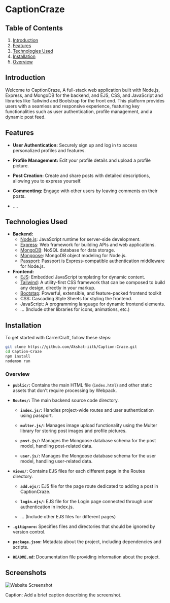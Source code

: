 # CaptionCraze

## Table of Contents

1. [Introduction](#introduction)
2. [Features](#features)
3. [Technologies Used](#technologies-used)
4. [Installation](#installation)
5. [Overview](#overview)

## Introduction

Welcome to CaptionCraze, A full-stack web application built with Node.js, Express, and MongoDB for the backend, and EJS, CSS, and JavaScript and libraries like Tailwind and Bootstrap for the front end. This platform provides users with a seamless and responsive experience, featuring key functionalities such as user authentication, profile management, and a dynamic post feed.

## Features

- **User Authentication:** Securely sign up and log in to access personalized profiles and features.

- **Profile Management:** Edit your profile details and upload a profile picture.

- **Post Creation:** Create and share posts with detailed descriptions, allowing you to express yourself.

- **Commenting:** Engage with other users by leaving comments on their posts.
- ....
## Technologies Used

- **Backend:**
  - [Node.js](https://nodejs.org/): JavaScript runtime for server-side development.
  - [Express](https://expressjs.com/): Web framework for building APIs and web applications.
  - [MongoDB](https://www.mongodb.com/): NoSQL database for data storage.
  - [Mongoose](https://mongoosejs.com/): MongoDB object modeling for Node.js.
  - [Passport](https://www.npmjs.com/package/passport): Passport is Express-compatible authentication middleware for Node.js.
- **Frontend:**
  - [EJS](https://ejs.co/): Embedded JavaScript templating for dynamic content.
  - [Tailwind](https://tailwindcss.com/): A utility-first CSS framework that can be composed to build any design, directly in your markup.
  - [Bootstap](https://getbootstrap.com/): Powerful, extensible, and feature-packed frontend toolkit
  - CSS: Cascading Style Sheets for styling the frontend.
  - JavaScript: A programming language for dynamic frontend elements.
  - ... (Include other libraries for icons, animations, etc.)
## Installation

To get started with CarrerCraft, follow these steps:

```bash
git clone https://github.com/Akshat-iitk/Caption-Craze.git
cd Caption-Craze
npm install
nodemon run
```


### Overview

- **`public/`:** Contains the main HTML file (`index.html`) and other static assets that don't require processing by Webpack.

- **`Routes/`:** The main backend source code directory.

  - **`index.js/`:** Handles project-wide routes and user authentication using passport.

  - **`multer.js/`:** Manages image upload functionality using the Multer library for storing post images and profile pictures.

  - **`post.js/`:** Manages the Mongoose database schema for the post model, handling post-related data.

  - **`user.js/`:** Manages the Mongoose database schema for the user model, handling user-related data.

- **`views/`:** Contains EJS files for each different page in the Routes directory.

  - **`add.ejs/`:** EJS file for the page route dedicated to adding a post in CaptionCraze.

  - **`login.ejs/`:** EJS file for the Login page connected through user authentication in index.js.

  - ... (Include other EJS files for different pages)

- **`.gitignore`:** Specifies files and directories that should be ignored by version control.

- **`package.json`:** Metadata about the project, including dependencies and scripts.

- **`README.md`:** Documentation file providing information about the project.

## Screenshots

![Website Screenshot](website_photos/Screenshot (110))

Caption: Add a brief caption describing the screenshot.
